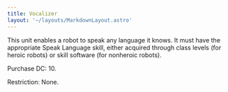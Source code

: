 ```yaml
---
title: Vocalizer
layout: '~/layouts/MarkdownLayout.astro'
---
```

This unit enables a robot to speak any language it knows. It must have the
appropriate Speak Language skill, either acquired through class levels (for
heroic robots) or skill software (for nonheroic robots).

Purchase DC: 10.

Restriction: None.

